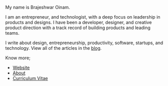 My name is Brajeshwar Oinam.

I am an entrepreneur, and technologist, with a deep focus on leadership in products and designs. I have been a developer, designer, and creative product direction with a track record of building products and leading teams.

I write about design, entrepreneurship, productivity, software, startups, and technology. View all of the articles in the [blog](https://brajeshwar.com/blog/).

Know more;

- [Website](https://brajeshwar.com)
- [About](https://brajeshwar.com/about/)
- [Curriculum Vitae](https://cv.brajeshwar.com)
